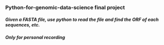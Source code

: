 ### Python-for-genomic-data-science final project

##### Given a FASTA file, use python to read the file and find the ORF of each sequences, etc.

##### Only for personal recording
